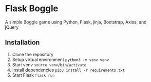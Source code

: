 # Flask Boggle
A simple Boggle game using Python, Flask, jinja, Bootstrap, Axios, and jQuery

## Installation
1. Clone the repository
2. Setup virtual environment `python3 -m venv venv`
3. Start venv `source venv/bin/activate`
4. Install dependencies `pip3 install -r requirements.txt`
5. Start Flask `flask run`